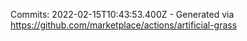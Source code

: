Commits: 2022-02-15T10:43:53.400Z - Generated via https://github.com/marketplace/actions/artificial-grass
<br>

